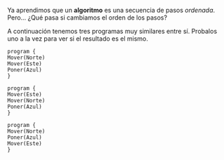 Ya aprendimos que un **algoritmo** es una secuencia de pasos _ordenada_. Pero... ¿Qué pasa si cambiamos el orden de los pasos?

A continuación tenemos tres programas muy similares entre sí. Probalos uno a la vez para ver si el resultado es el mismo.

``` gobstones
program {
Mover(Norte)
Mover(Este)
Poner(Azul)
}

program {
Mover(Este)
Mover(Norte)
Poner(Azul)
}

program {
Mover(Norte)
Poner(Azul)
Mover(Este)
}
```
